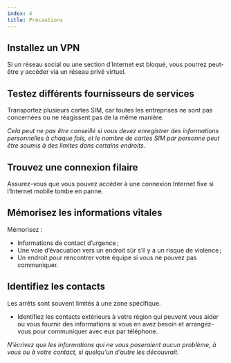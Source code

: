 ```yaml
---
index: 4
title: Précautions
---
```

## Installez un VPN

Si un réseau social ou une section d’Internet est bloqué, vous pourrez peut-être y accéder via un réseau privé virtuel.

## Testez différents fournisseurs de services

Transportez plusieurs cartes SIM, car toutes les entreprises ne sont pas concernées ou ne réagissent pas de la même manière.

*Cela peut ne pas être conseillé si vous devez enregistrer des informations personnelles à chaque fois, et le nombre de cartes SIM par personne peut être soumis à des limites dans certains endroits.*

## Trouvez une connexion filaire

Assurez-vous que vous pouvez accéder à une connexion Internet fixe si l’Internet mobile tombe en panne.

## Mémorisez les informations vitales

Mémorisez :

* Informations de contact d’urgence ;
* Une voie d’évacuation vers un endroit sûr s’il y a un risque de violence ;
* Un endroit pour rencontrer votre équipe si vous ne pouvez pas communiquer.

## Identifiez les contacts

Les arrêts sont souvent limités à une zone spécifique.

* Identifiez les contacts extérieurs à votre région qui peuvent vous aider ou vous fournir des informations si vous en avez besoin et arrangez-vous pour communiquer avec eux par téléphone.

*N’écrivez que les informations qui ne vous poseraient aucun problème, à vous ou à votre contact, si quelqu’un d’autre les découvrait.*
